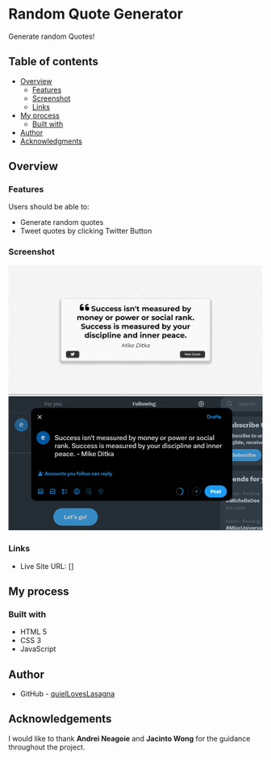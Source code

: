 # Random Quote Generator

Generate random Quotes!

## Table of contents

- [Overview](#overview)
  - [Features](#features)
  - [Screenshot](#screenshot)
  - [Links](#links)
- [My process](#my-process)
  - [Built with](#built-with)
- [Author](#author)
- [Acknowledgments](#acknowledgments)

## Overview

### Features

Users should be able to:

- Generate random quotes
- Tweet quotes by clicking Twitter Button

### Screenshot

![Project preview](./assets/screenshot-preview.png)
![Project preview](./assets/twt.png)

### Links

- Live Site URL: []

## My process

### Built with

- HTML 5
- CSS 3
- JavaScript

## Author

- GitHub - [quielLovesLasagna](https://github.com/quielLovesLasagna)

## Acknowledgements

I would like to thank **Andrei Neagoie** and **Jacinto Wong** for the guidance throughout the project.
